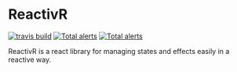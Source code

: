 # ReactivR

[![travis build](https://app.travis-ci.com/Djeg/reactivr.svg?token=pzmxhVJ66YPJNpcBzfcR&branch=master&status=unknown)](https://app.travis-ci.com/github/Djeg/reactivr)
[![Total alerts](https://img.shields.io/lgtm/alerts/g/Djeg/reactivr.svg?logo=lgtm&logoWidth=18)](https://lgtm.com/projects/g/Djeg/reactivr/alerts/)
[![Total alerts](https://img.shields.io/lgtm/alerts/g/Djeg/reactivr.svg?logo=lgtm&logoWidth=18)](https://lgtm.com/projects/g/Djeg/reactivr/alerts/)

ReactivR is a react library for managing states and effects
easily in a reactive way.
